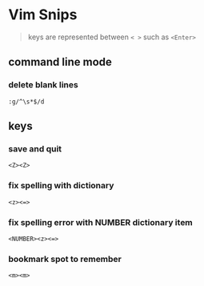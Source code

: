 # Vim Snips

> keys are represented between `< >` such as `<Enter>`

## command line mode 

### delete blank lines

```vim
:g/^\s*$/d 
```


## keys

### save and quit 

`<Z><Z>`

### fix spelling with dictionary

`<z><=>`

### fix spelling error with NUMBER dictionary item 

`<NUMBER><z><=>`

### bookmark spot to remember

`<m><m>`
